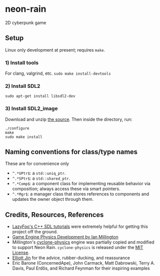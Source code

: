 # neon-rain
2D cyberpunk game

## Setup
Linux only development at present; requires `make`.

### 1) Install tools
For clang, valgrind, etc.
`sudo make install-devtools`

### 2) Install SDL2
`sudo apt-get install libsdl2-dev`

### 3) Install SDL2_image
Download and unzip [the source](https://github.com/libsdl-org/SDL_image/releases/download/release-2.6.2/SDL2_image-2.6.2.zip). Then inside the directory, run:
```
./configure
make
sudo make install
```

## Naming conventions for class/type names
These are for convenience only
- `^.*UPtr$`: a `std::uniq_ptr`.
- `^.*SPtr$`: a `std::shared_ptr`. 
- `^.*Comp$`: a component class for implementing reusable behavior via composition; always access these via smart pointers.
- `^.*Mgr$`: a manager class that stores references to components and updates the owner object through them. 


## Credits, Resources, References
- [LazyFoo's C++ SDL tutorials](https://lazyfoo.net/tutorials/SDL/) were extremely helpful for getting this project off the ground.
- [Game Engine Physics Development by Ian Millington](https://www.amazon.com/Game-Physics-Engine-Development-Commercial-Grade/dp/0123819768/)
- Millington's [cyclone-physics](https://github.com/idmillington/cyclone-physics) engine was partially copied and modified to support Neon Rain. `cyclone-physics` is released under the [MIT License](https://raw.githubusercontent.com/idmillington/cyclone-physics/master/LICENSE).
- [Elliott Jin](https://github.com/robot-dreams) for the advice, rubber-ducking, and reassurance
- Eric Barone (ConcernedApe), John Carmack, Matt Dabrowski, Terry A. Davis, Paul Erdős, and Richard Feynman for their inspiring examples

